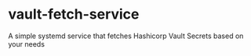 # vault-fetch-service
A simple systemd service that fetches Hashicorp Vault Secrets based on your needs
